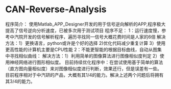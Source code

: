 # CAN-Reverse-Analysis
程序简介：
使用Matlab_APP_Designer开发的用于信号逆向解析的APP,程序极大提高了信号逆向分析速度，已被多次用于测试项目
程序不足：
1：运行速度慢，参考中汽院开发的信号解析程序，遍历寻找同一信号大概花费时间是人家的6倍
       解决方法：1）更换语言，python或许是个好的选择 2)优化代码减少重复计算 3）使用更高性能的计算机主要是CPU性能
2：不能更智能的根据目标曲线，自动从图集中寻找相似曲线：
       解决方法：1）利用简单的图像算法进行图像相似度判定 2）使用神经网络进行图形相似度。
目前持续优化程序中：在尝试使用基于简单的算法（直方图向量相似度）来对图像相似度进行判断，效果还行，但是误差有一些。
目前程序相对于中汽研的产品，大概有其1/4的能力。解决上述两个问题后将拥有其3/4的能力。

